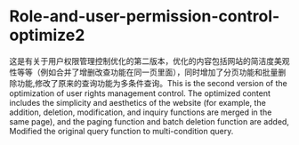 # Role-and-user-permission-control-optimize2
这是有关于用户权限管理控制优化的第二版本，优化的内容包括网站的简洁度美观性等等（例如合并了增删改查功能在同一页里面），同时增加了分页功能和批量删除功能,修改了原来的查询功能为多条件查询。This is the second version of the optimization of user rights management control. The optimized content includes the simplicity and aesthetics of the website (for example, the addition, deletion, modification, and inquiry functions are merged in the same page), and the paging function and batch deletion function are added, Modified the original query function to multi-condition query.
